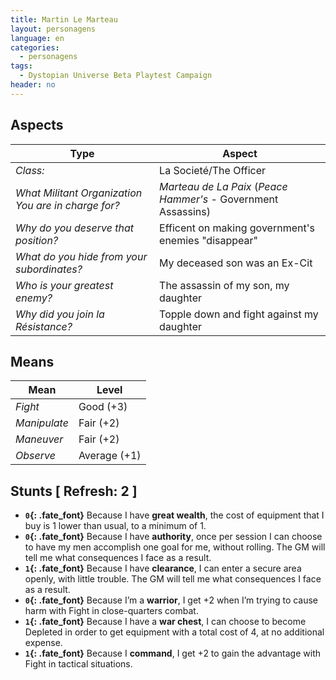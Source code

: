 ```yaml
---
title: Martin Le Marteau
layout: personagens
language: en
categories:
  - personagens
tags:
  - Dystopian Universe Beta Playtest Campaign
header: no
---
```



## Aspects

| __Type__                                               |   __Aspect__                                |
|--------------------------------------------------------|---------------------------------------------|
| _Class:_                                               | La Societé/The Officer                          |
| _What Militant Organization You are in charge for?_    | _Marteau de La Paix_  (_Peace Hammer's_ - Government Assassins) |
| _Why do you deserve that position?_                    | Efficent on making government's enemies "disappear"     |
| _What do you hide from your subordinates?_             | My deceased son was an Ex-Cit    |
| _Who is your greatest enemy?_                          | The assassin of my son, my daughter  |
| _Why did you join la Résistance?_                      | Topple down and fight against my daughter   |

## Means

| __Mean__     | __Level__    |
|--------------|--------------|
| _Fight_      | Good (+3)    |
| _Manipulate_ | Fair (+2)    |
| _Maneuver_   |  Fair (+2)    |
| _Observe_    | Average (+1) |

## Stunts [ Refresh: 2 ]

+ __`0`{: .fate_font}__ Because I have __great wealth__, the cost of equipment that I buy is 1 lower than usual, to a minimum of 1.
+ __`0`{: .fate_font}__  Because I have __authority__, once per session I can choose to have my men accomplish one goal for me, without rolling. The GM will tell me what consequences I face as a result.
+ __`1`{: .fate_font}__  Because I have __clearance__, I can enter a secure area openly, with little trouble. The GM will tell me what consequences I face as a result.
+ __`0`{: .fate_font}__  Because I’m a __warrior__, I get +2 when I’m trying to cause harm with Fight in close-quarters combat.
+ __`1`{: .fate_font}__  Because I have a __war chest__, I can choose to become Depleted in order to get equipment with a total cost of 4, at no additional expense.
+ __`1`{: .fate_font}__  Because I __command__, I get +2 to gain the advantage with Fight in tactical situations.
 



